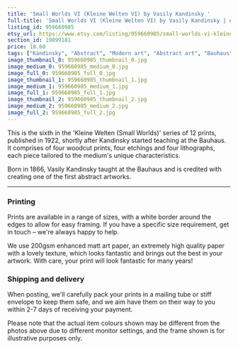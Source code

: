 ```yaml
---
title: 'Small Worlds VI (Kleine Welten VI) by Vasily Kandinsky '
full-title: 'Small Worlds VI (Kleine Welten VI) by Vasily Kandinsky | Abstract modern art | Fine art reproduction print | Bauhaus | Expressionist'
listing_id: 959660985
etsy_url: https://www.etsy.com/listing/959660985/small-worlds-vi-kleine-welten-vi-by?utm_source=site&utm_medium=api&utm_campaign=api
section_id: 19099181
price: 18.60
tags: ["Kandinsky", "Abstract", "Modern art", "Abstract art", "Bauhaus", "Art print", "Wall art", "Modernism", "Fine art print", "Expressionism", "Expressionist art", "Mid century modern", "Wassily Kandinsky"]
image_thumbnail_0: 959660985_thumbnail_0.jpg
image_medium_0: 959660985_medium_0.jpg
image_full_0: 959660985_full_0.jpg
image_thumbnail_1: 959660985_thumbnail_1.jpg
image_medium_1: 959660985_medium_1.jpg
image_full_1: 959660985_full_1.jpg
image_thumbnail_2: 959660985_thumbnail_2.jpg
image_medium_2: 959660985_medium_2.jpg
image_full_2: 959660985_full_2.jpg
---
```

This is the sixth in the &#39;Kleine Welten (Small Worlds)&#39; series of 12 prints, published in 1922, shortly after Kandinsky started teaching at the Bauhaus. It comprises of four woodcut prints, four etchings and four lithographs, each piece tailored to the medium&#39;s unique characteristics.

Born in 1866, Vasily Kandinsky taught at the Bauhaus and is credited with creating one of the first abstract artworks.

---

### Printing

Prints are available in a range of sizes, with a white border around the edges to allow for easy framing. If you have a specific size requirement, get in touch – we&#39;re always happy to help.

We use 200gsm enhanced matt art paper, an extremely high quality paper with a lovely texture, which looks fantastic and brings out the best in your artwork. With care, your print will look fantastic for many years!

### Shipping and delivery

When posting, we&#39;ll carefully pack your prints in a mailing tube or stiff envelope to keep them safe, and we aim have them on their way to you within 2-7 days of receiving your payment.

Please note that the actual item colours shown may be different from the photos above due to different monitor settings, and the frame shown is for illustrative purposes only.
